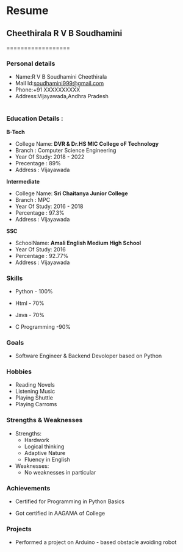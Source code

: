 # Resume

## Cheethirala R V B Soudhamini
==================

### Personal details

- Name:R V B Soudhamini Cheethirala<br>
- Mail Id:soudhamini999@gmail.com<br>
- Phone:+91 XXXXXXXXXX <br>
- Address:Vijayawada,Andhra Pradesh <br><br>
### **Education Details :**

**B-Tech**

- College Name: __DVR & Dr.HS MIC College oF Technology__<br>
- Branch : Computer Science Engineering<br>
- Year Of Study: 2018 - 2022<br>
- Precentage : 89%<br>
- Address : Vijayawada<br>

**Intermediate**
- College Name: __Sri Chaitanya Junior College__<br>
- Branch : MPC<br>
- Year Of Study: 2016 - 2018<br>
- Percentage : 97.3%<br>
- Address : Vijayawada<br>

**SSC**
- SchoolName: __Amali English Medium High School__<br>
- Year Of Study: 2016<br>
- Percentage : 92.77%<br>
- Address : Vijayawada<br>

### **Skills**

- Python - 100%

- Html - 70%

- Java - 70%

- C Programming -90%

### **Goals**

- Software Engineer & Backend Devoloper based on Python

### **Hobbies**

- Reading Novels<br>
- Listening Music<br>
- Playing Shuttle<br>
- Playing Carroms<br>

### **Strengths & Weaknesses**
- Strengths:
  - Hardwork
  - Logical thinking
  - Adaptive Nature
  - Fluency in English
- Weaknesses:
  - No weaknesses in particular
 
### **Achievements**
 
 - Certified for Programming in Python Basics

 - Got certified in AAGAMA of College
 
###  **Projects**

- Performed a project on Arduino - based obstacle avoiding robot
 
 
 
